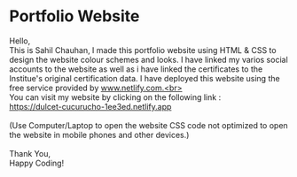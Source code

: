 # Portfolio Website
Hello,<br>
This is Sahil Chauhan, I made this portfolio website using HTML & CSS to design the website colour schemes and looks.
I have linked my varios social accounts to the website as well as i have linked  the certificates to the Institue's original certification data.
I have deployed this website using the free service provided by
www.netlify.com.<br><br>
You can visit my website by clicking on the following link :<br>
https://dulcet-cucurucho-1ee3ed.netlify.app<br><br>
(Use Computer/Laptop to open the website CSS code not optimized to open the website in mobile phones and other devices.)<br><br>
Thank You,<br>
Happy Coding!<br><br>

